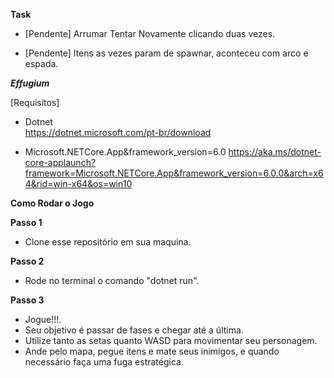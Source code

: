 **Task**
- [Pendente] Arrumar Tentar Novamente clicando duas vezes.

- [Pendente] Itens as vezes param de spawnar, aconteceu com arco e espada.

***Effugium***

[Requisitos]
- Dotnet  
https://dotnet.microsoft.com/pt-br/download

- Microsoft.NETCore.App&framework_version=6.0 
https://aka.ms/dotnet-core-applaunch?framework=Microsoft.NETCore.App&framework_version=6.0.0&arch=x64&rid=win-x64&os=win10

**Como Rodar o Jogo**

**Passo 1**
- Clone esse repositório em sua maquina.
  
**Passo 2**
- Rode no terminal o comando "dotnet run".
  
**Passo 3**
- Jogue!!!.
- Seu objetivo é passar de fases e chegar até a última.
- Utilize tanto as setas quanto WASD para movimentar seu personagem.
- Ande pelo mapa, pegue itens e mate seus inimigos, e quando necessário faça uma fuga estratégica.

